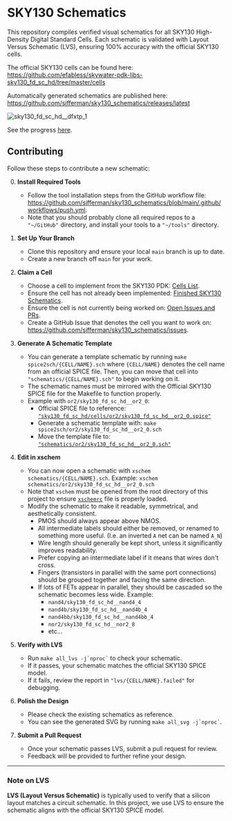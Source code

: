 
# SKY130 Schematics

This repository compiles verified visual schematics for all SKY130 High-Density Digital Standard Cells. Each schematic is validated with Layout Versus Schematic (LVS), ensuring 100% accuracy with the official SKY130 cells.

The official SKY130 cells can be found here:
<https://github.com/efabless/skywater-pdk-libs-sky130_fd_sc_hd/tree/master/cells>

Automatically generated schematics are published here:
<https://github.com/sifferman/sky130_schematics/releases/latest>

![sky130_fd_sc_hd__dfxtp_1](docs/sky130_fd_sc_hd__dfxtp_1.svg)

See the progress [here](https://github.com/sifferman/sky130_schematics/releases/latest/download/progress.svg).

## Contributing

Follow these steps to contribute a new schematic:

0. **Install Required Tools**
   * Follow the tool installation steps from the GitHub workflow file: <https://github.com/sifferman/sky130_schematics/blob/main/.github/workflows/push.yml>.
   * Note that you should probably clone all required repos to a `"~/GitHub"` directory, and install your tools to a `"~/tools"` directory.

1. **Set Up Your Branch**
   * Clone this repository and ensure your local `main` branch is up to date.
   * Create a new branch off `main` for your work.

2. **Claim a Cell**
   * Choose a cell to implement from the SKY130 PDK: [Cells List](https://github.com/efabless/skywater-pdk-libs-sky130_fd_sc_hd/tree/master/cells).
   * Ensure the cell has not already been implemented: [Finished SKY130 Schematics](https://github.com/sifferman/sky130_schematics/tree/main/schematics).
   * Ensure the cell is not currently being worked on: [Open Issues and PRs](https://github.com/sifferman/sky130_schematics/issues?q=state%3Aopen%20).
   * Create a GitHub Issue that denotes the cell you want to work on: <https://github.com/sifferman/sky130_schematics/issues>.

3. **Generate A Schematic Template**
   * You can generate a template schematic by running `make spice2sch/{CELL/NAME}.sch` where `{CELL/NAME}` denotes the cell name from an official SPICE file. Then, you can move that cell into `"schematics/{CELL/NAME}.sch"` to begin working on it.
   * The schematic names must be mirrored with the Official SKY130 SPICE file for the Makefile to function properly.
   * Example with `or2/sky130_fd_sc_hd__or2_0`:
     * Official SPICE file to reference: [`"sky130_fd_sc_hd/cells/or2/sky130_fd_sc_hd__or2_0.spice"`](https://github.com/efabless/skywater-pdk-libs-sky130_fd_sc_hd/blob/master/cells/or2/sky130_fd_sc_hd__or2_0.spice)
     * Generate a schematic template with: `make spice2sch/or2/sky130_fd_sc_hd__or2_0.sch`
     * Move the template file to: [`"schematics/or2/sky130_fd_sc_hd__or2_0.sch"`](https://github.com/sifferman/sky130_schematics/blob/main/schematics/or2/sky130_fd_sc_hd__or2_0.sch)

4. **Edit in xschem**
   * You can now open a schematic with `xschem schematics/{CELL/NAME}.sch`. Example: `xschem schematics/or2/sky130_fd_sc_hd__or2_0.sch`
   * Note that `xschem` must be opened from the root directory of this project to ensure [`xschemrc`](https://github.com/sifferman/sky130_schematics/blob/main/xschemrc) file is properly loaded.
   * Modify the schematic to make it readable, symmetrical, and aesthetically consistent.
      * PMOS should always appear above NMOS.
      * All intermediate labels should either be removed, or renamed to something more useful. (I.e. an inverted `A` net can be named `A_N`)
      * Wire length should generally be kept short, unless it significantly improves readability.
      * Prefer copying an intermediate label if it means that wires don't cross.
      * Fingers (transistors in parallel with the same port connections) should be grouped together and facing the same direction.
      * If lots of FETs appear in parallel, they should be cascaded so the schematic becomes less wide. Example:
         * `nand4/sky130_fd_sc_hd__nand4_4`
         * `nand4b/sky130_fd_sc_hd__nand4b_4`
         * `nand4bb/sky130_fd_sc_hd__nand4bb_4`
         * `nor2/sky130_fd_sc_hd__nor2_8`
         * etc...

5. **Verify with LVS**
   * Run `` make all_lvs -j`nproc` `` to check your schematic.
   * If it passes, your schematic matches the official SKY130 SPICE model.
   * If it fails, review the report in `"lvs/{CELL/NAME}.failed"` for debugging.

6. **Polish the Design**
   * Please check the existing schematics as reference.
   * You can see the generated SVG by running `` make all_svg -j`nproc` ``.

7. **Submit a Pull Request**
   * Once your schematic passes LVS, submit a pull request for review.
   * Feedback will be provided to further refine your design.

---

### Note on LVS

**LVS (Layout Versus Schematic)** is typically used to verify that a silicon layout matches a circuit schematic. In this project, we use LVS to ensure the schematic aligns with the official SKY130 SPICE model.
